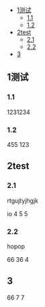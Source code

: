 - [1测试](#1--)
  * [1.1](#11)
  * [1.2](#12)
- [2test](#2test)
  * [2.1](#21)
  * [2.2](#22)
- [3](#3)



## 1测试

### 1.1

1231234

### 1.2
455
123



## 2test

### 2.1 










rtgujtyjhgjk














io
4
5
5

### 2.2




hopop










66
36
4


## 3

66
7
7

